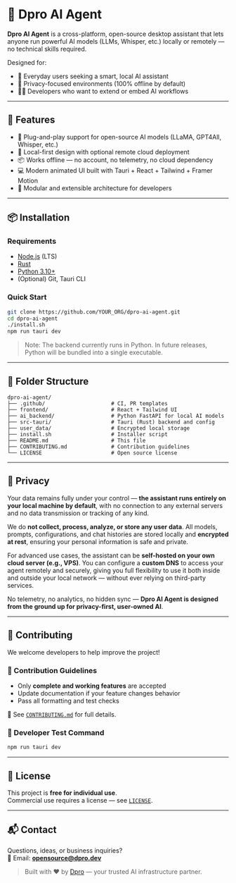 # 🧠 Dpro AI Agent

**Dpro AI Agent** is a cross-platform, open-source desktop assistant that lets anyone run powerful AI models (LLMs, Whisper, etc.) locally or remotely — no technical skills required.

Designed for:
- 💬 Everyday users seeking a smart, local AI assistant
- 🔐 Privacy-focused environments (100% offline by default)
- 👨‍💻 Developers who want to extend or embed AI workflows

---

## 🚀 Features

- 🧠 Plug-and-play support for open-source AI models (LLaMA, GPT4All, Whisper, etc.)
- 🔌 Local-first design with optional remote cloud deployment
- 📦 Works offline — no account, no telemetry, no cloud dependency
- 💻 Modern animated UI built with Tauri + React + Tailwind + Framer Motion
- 🧹 Modular and extensible architecture for developers

---

## 📦 Installation

### Requirements

- [Node.js](https://nodejs.org/) (LTS)
- [Rust](https://www.rust-lang.org/)
- [Python 3.10+](https://www.python.org/)
- (Optional) Git, Tauri CLI

### Quick Start

```bash
git clone https://github.com/YOUR_ORG/dpro-ai-agent.git
cd dpro-ai-agent
./install.sh
npm run tauri dev
```

> Note: The backend currently runs in Python. In future releases, Python will be bundled into a single executable.

---

## 📁 Folder Structure

```
dpro-ai-agent/
├── .github/                     # CI, PR templates
├── frontend/                    # React + Tailwind UI
├── ai_backend/                  # Python FastAPI for local AI models
├── src-tauri/                   # Tauri (Rust) backend and config
├── user_data/                   # Encrypted local storage
├── install.sh                   # Installer script
├── README.md                    # This file
├── CONTRIBUTING.md              # Contribution guidelines
└── LICENSE                      # Open source license
```

---

## 🔐 Privacy

Your data remains fully under your control — **the assistant runs entirely on your local machine by default**, with no connection to any external servers and no data transmission or tracking of any kind.

We do **not collect, process, analyze, or store any user data**. All models, prompts, configurations, and chat histories are stored locally and **encrypted at rest**, ensuring your personal information is safe and private.

For advanced use cases, the assistant can be **self-hosted on your own cloud server (e.g., VPS)**. You can configure a **custom DNS** to access your agent remotely and securely, giving you full flexibility to use it both inside and outside your local network — without ever relying on third-party services.

No telemetry, no analytics, no hidden sync — **Dpro AI Agent is designed from the ground up for privacy-first, user-owned AI**.

---

## 🤝 Contributing

We welcome developers to help improve the project!

### 🔧 Contribution Guidelines

- Only **complete and working features** are accepted
- Update documentation if your feature changes behavior
- Pass all formatting and test checks

📄 See [`CONTRIBUTING.md`](CONTRIBUTING.md) for full details.

### 🥪 Developer Test Command

```bash
npm run tauri dev
```

---

## 📜 License

This project is **free for individual use**.  
Commercial use requires a license — see [`LICENSE`](LICENSE).

---

## 📬 Contact

Questions, ideas, or business inquiries?  
📧 Email: **opensource@dpro.dev**

> Built with ❤️ by [Dpro](https://dpro.dev) — your trusted AI infrastructure partner.
